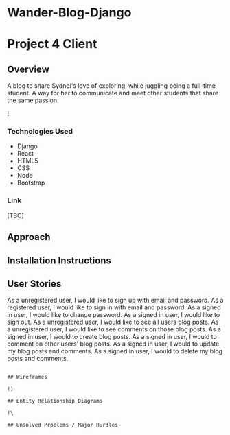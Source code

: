 # Wander-Blog-Django

# Project 4 Client

## Overview

A blog to share Sydnei's love of exploring, while juggling being a full-time student. A way for her to communicate and meet other students that share the same passion.

!





### Technologies Used

- Django
- React
- HTML5
- CSS
- Node
- Bootstrap


### Link

[TBC]

## Approach

## Installation Instructions

## User Stories

As a unregistered user, I would like to sign up with email and password.
As a registered user, I would like to sign in with email and password.
As a signed in user, I would like to change password.
As a signed in user, I would like to sign out.
As a unregistered user, I would like to see all users blog posts.
As a unregistered user, I would like to see comments on those blog posts.
As a signed in user, I would to create blog posts.
As a signed in user, I would to comment on other users' blog posts.
As a signed in user, I would to update my blog posts and comments.
As a signed in user, I would to delete my blog posts and comments.
```

## Wireframes

!)

## Entity Relationship Diagrams

!\

## Unsolved Problems / Major Hurdles
